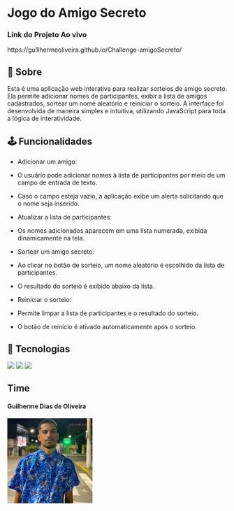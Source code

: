 <h1>Jogo do Amigo Secreto</h1>

<h3> Link do Projeto Ao vivo</h3>

<p>https://gu1lhermeoliveira.github.io/Challenge-amigoSecreto/</p>

<h2>🎯 Sobre</h2>

<p>Esta é uma aplicação web interativa para realizar sorteios de amigo secreto. Ela permite adicionar nomes de participantes, exibir a lista de amigos cadastrados, sortear um nome aleatório e reiniciar o sorteio. A interface foi desenvolvida de maneira simples e intuitiva, utilizando JavaScript para toda a lógica de interatividade.</p>

<h2>🕹️ Funcionalidades</h2>

- Adicionar um amigo:

- O usuário pode adicionar nomes à lista de participantes por meio de um campo de entrada de texto.

- Caso o campo esteja vazio, a aplicação exibe um alerta solicitando que o nome seja inserido.

- Atualizar a lista de participantes:

- Os nomes adicionados aparecem em uma lista numerada, exibida dinamicamente na tela.

- Sortear um amigo secreto:

- Ao clicar no botão de sorteio, um nome aleatório é escolhido da lista de participantes.

- O resultado do sorteio é exibido abaixo da lista.

- Reiniciar o sorteio:

- Permite limpar a lista de participantes e o resultado do sorteio.

- O botão de reinício é ativado automaticamente após o sorteio.


<h2>🚀 Tecnologias</h2>

<div>
  <img src ="https://img.shields.io/badge/HTML-E34F26?style=for-the-badge&logo=html5&logoColor=white">
  <img src ="https://img.shields.io/badge/CSS-663399?&style=for-the-badge&logo=css3&logoColor=white">
   <img src ="https://img.shields.io/badge/JavaScript-F7DF1E?style=for-the-badge&logo=javascript&logoColor=black">

   
<h2>Time</h2>

<h4>Guilherme Dias de Oliveira</h4>
<div align="">
  <img src="assets/guilherme.jpg" width="195px">

</div>
